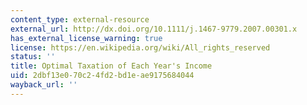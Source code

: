```yaml
---
content_type: external-resource
external_url: http://dx.doi.org/10.1111/j.1467-9779.2007.00301.x
has_external_license_warning: true
license: https://en.wikipedia.org/wiki/All_rights_reserved
status: ''
title: Optimal Taxation of Each Year's Income
uid: 2dbf13e0-70c2-4fd2-bd1e-ae9175684044
wayback_url: ''
---
```

